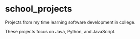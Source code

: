 # school_projects

Projects from my time learning software development in college.

These projects focus on Java, Python, and JavaScript.
